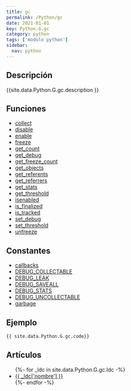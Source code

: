 ```yaml
---
title: gc
permalink: /Python/gc
date: 2021-01-01
key: Python.G.gc
category: python
tags: ['modulo python']
sidebar: 
  nav: python
---
```


## Descripción
{{site.data.Python.G.gc.description }}

## Funciones
* [collect](/Python/gc/collect/)
* [disable](/Python/gc/disable/)
* [enable](/Python/gc/enable/)
* [freeze](/Python/gc/freeze/)
* [get_count](/Python/gc/get_count/)
* [get_debug](/Python/gc/get_debug/)
* [get_freeze_count](/Python/gc/get_freeze_count/)
* [get_objects](/Python/gc/get_objects/)
* [get_referents](/Python/gc/get_referents/)
* [get_referrers](/Python/gc/get_referrers/)
* [get_stats](/Python/gc/get_stats/)
* [get_threshold](/Python/gc/get_threshold/)
* [isenabled](/Python/gc/isenabled/)
* [is_finalized](/Python/gc/is_finalized/)
* [is_tracked](/Python/gc/is_tracked/)
* [set_debug](/Python/gc/set_debug/)
* [set_threshold](/Python/gc/set_threshold/)
* [unfreeze](/Python/gc/unfreeze/)

## Constantes
* [callbacks](/Python/gc/callbacks/)
* [DEBUG_COLLECTABLE](/Python/gc/DEBUG_COLLECTABLE/)
* [DEBUG_LEAK](/Python/gc/DEBUG_LEAK/)
* [DEBUG_SAVEALL](/Python/gc/DEBUG_SAVEALL/)
* [DEBUG_STATS](/Python/gc/DEBUG_STATS/)
* [DEBUG_UNCOLLECTABLE](/Python/gc/DEBUG_UNCOLLECTABLE/)
* [garbage](/Python/gc/garbage/)

## Ejemplo
~~~python
{{ site.data.Python.G.gc.code}}
~~~

## Artículos
<ul>
{%- for _ldc in site.data.Python.G.gc.ldc -%}
   <li>
       <a href="{{_ldc['url'] }}">{{ _ldc['nombre'] }}</a>
   </li>
{%- endfor -%}
</ul>
